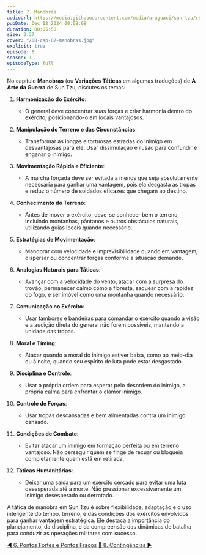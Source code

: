 ```yaml
---
title: 7. Manobras
audioUrl: https://media.githubusercontent.com/media/araguaci/sun-tzu/refs/heads/main/public/audio/08-cap-07-manobras.mp3
pubDate: Dec 12 2024 00:08:08
duration: 00:05:58
size: 3.37
cover: "/08-cap-07-manobras.jpg"
explicit: true
episode: 8
season: 1
episodeType: full
---
```



No capítulo **Manobras** (ou **Variações Táticas** em algumas traduções) de **A Arte da Guerra** de Sun Tzu, discutes os temas:

  1. **Harmonização do Exército**:

      - O general deve concentrar suas forças e criar harmonia dentro do exército, posicionando-o em locais vantajosos.

  2. **Manipulação do Terreno e das Circunstâncias**:

      - Transformar as longas e tortuosas estradas do inimigo em desvantajosas para ele. Usar dissimulação e ilusão para confundir e enganar o inimigo.

  3. **Movimentação Rápida e Eficiente**:

      - A marcha forçada deve ser evitada a menos que seja absolutamente necessária para ganhar uma vantagem, pois ela desgasta as tropas e reduz o número de soldados eficazes que chegam ao destino.

  4. **Conhecimento do Terreno**:

      - Antes de mover o exército, deve-se conhecer bem o terreno, incluindo montanhas, pântanos e outros obstáculos naturais, utilizando guias locais quando necessário.

  5. **Estratégias de Movimentação**:

      - Manobrar com velocidade e imprevisibilidade quando em vantagem, dispersar ou concentrar forças conforme a situação demande.

  6. **Analogias Naturais para Táticas**:

      - Avançar com a velocidade do vento, atacar com a surpresa do trovão, permanecer calmo como a floresta, saquear com a rapidez do fogo, e ser imóvel como uma montanha quando necessário.

  7. **Comunicação no Exército**:

      - Usar tambores e bandeiras para comandar o exército quando a visão e a audição direta do general não forem possíveis, mantendo a unidade das tropas.

  8. **Moral e Timing**:

      - Atacar quando a moral do inimigo estiver baixa, como ao meio-dia ou à noite, quando seu espírito de luta pode estar desgastado.

  9. **Disciplina e Controle**:

      - Usar a própria ordem para esperar pelo desordem do inimigo, a própria calma para enfrentar o clamor inimigo.

  10. **Controle de Forças**:

      - Usar tropas descansadas e bem alimentadas contra um inimigo cansado.

  11. **Condições de Combate**:

      - Evitar atacar um inimigo em formação perfeita ou em terreno vantajoso. Não perseguir quem se finge de recuar ou bloqueia completamente quem está em retirada.

  12. **Táticas Humanitárias**:

      - Deixar uma saída para um exército cercado para evitar uma luta desesperada até a morte. Não pressionar excessivamente um inimigo desesperado ou derrotado.

A tática de manobra em Sun Tzu é sobre flexibilidade, adaptação e o uso inteligente do tempo, terreno, e das condições dos exércitos envolvidos para ganhar vantagem estratégica. Ele destaca a importância do planejamento, da disciplina, e da compreensão das dinâmicas de batalha para conduzir as operações militares com sucesso.

  
<div class="text-center mt-16">
  <a class="btn btn-accent mt-9" href="/episode/post07">◀️ 6. Pontos Fortes e Pontos Fracos</a>
  <a class="btn btn-accent mt-9" href="#top" title="top"> 🔼 </a>
  <a class="btn btn-accent mt-9" href="/episode/post09">8. Contingências ▶️</a>
</div>